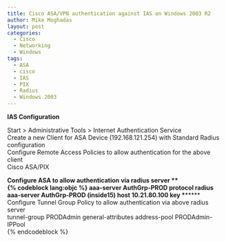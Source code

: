 ```yaml
---
title: Cisco ASA/VPN authentication against IAS on Windows 2003 R2
author: Mike Moghadas
layout: post
categories:
  - Cisco
  - Networking
  - Windows
tags:
  - ASA
  - cisco
  - IAS
  - PIX
  - Radius
  - Windows 2003
---
```

**IAS Configuration**

Start > Administrative Tools > Internet Authentication Service  
Create a new Client for ASA Device (192.168.121.254) with Standard Radius configuration  
Configure Remote Access Policies to allow authentication for the above client  
Cisco ASA/PIX

<!--more-->

**Configure ASA to allow authentication via radius server **  
{% codeblock lang:objc %}
aaa-server AuthGrp-PROD protocol radius  
aaa-server AuthGrp-PROD (inside15) host 10.21.80.100 key \***\*****  
Configure Tunnel Group Policy to allow authentication via above radius server  
tunnel-group PRODAdmin general-attributes address-pool PRODAdmin-IPPool  
{% endcodeblock %}
